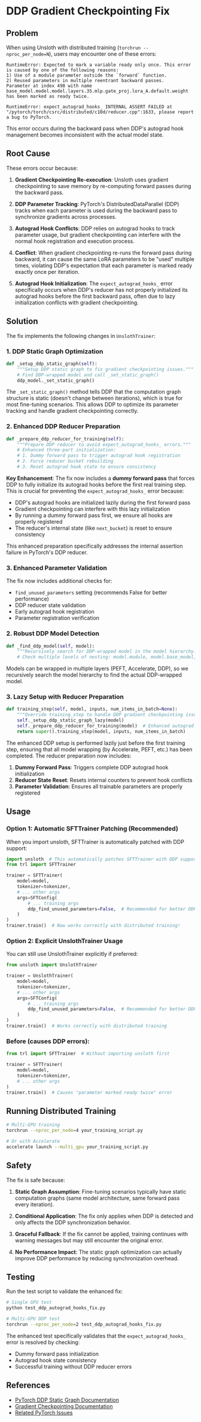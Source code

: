 # DDP Gradient Checkpointing Fix

## Problem

When using Unsloth with distributed training (`torchrun --nproc_per_node=N`), users may encounter one of these errors:

```
RuntimeError: Expected to mark a variable ready only once. This error is caused by one of the following reasons: 
1) Use of a module parameter outside the `forward` function. 
2) Reused parameters in multiple reentrant backward passes.
Parameter at index 498 with name base_model.model.model.layers.35.mlp.gate_proj.lora_A.default.weight has been marked as ready twice.
```

```
RuntimeError: expect_autograd_hooks_ INTERNAL ASSERT FAILED at "/pytorch/torch/csrc/distributed/c10d/reducer.cpp":1633, please report a bug to PyTorch.
```

This error occurs during the backward pass when DDP's autograd hook management becomes inconsistent with the actual model state.

## Root Cause

These errors occur because:

1. **Gradient Checkpointing Re-execution**: Unsloth uses gradient checkpointing to save memory by re-computing forward passes during the backward pass.

2. **DDP Parameter Tracking**: PyTorch's DistributedDataParallel (DDP) tracks when each parameter is used during the backward pass to synchronize gradients across processes.

3. **Autograd Hook Conflicts**: DDP relies on autograd hooks to track parameter usage, but gradient checkpointing can interfere with the normal hook registration and execution process.

4. **Conflict**: When gradient checkpointing re-runs the forward pass during backward, it can cause the same LoRA parameters to be "used" multiple times, violating DDP's expectation that each parameter is marked ready exactly once per iteration.

5. **Autograd Hook Initialization**: The `expect_autograd_hooks_` error specifically occurs when DDP's reducer has not properly initialized its autograd hooks before the first backward pass, often due to lazy initialization conflicts with gradient checkpointing.

## Solution

The fix implements the following changes in `UnslothTrainer`:

### 1. DDP Static Graph Optimization

```python
def _setup_ddp_static_graph(self):
    """Setup DDP static graph to fix gradient checkpointing issues."""
    # Find DDP-wrapped model and call _set_static_graph()
    ddp_model._set_static_graph()
```

The `_set_static_graph()` method tells DDP that the computation graph structure is static (doesn't change between iterations), which is true for most fine-tuning scenarios. This allows DDP to optimize its parameter tracking and handle gradient checkpointing correctly.

### 2. Enhanced DDP Reducer Preparation

```python
def _prepare_ddp_reducer_for_training(self):
    """Prepare DDP reducer to avoid expect_autograd_hooks_ errors."""
    # Enhanced three-part initialization:
    # 1. Dummy forward pass to trigger autograd hook registration
    # 2. Force reducer bucket rebuilding
    # 3. Reset autograd hook state to ensure consistency
```

**Key Enhancement**: The fix now includes a **dummy forward pass** that forces DDP to fully initialize its autograd hooks before the first real training step. This is crucial for preventing the `expect_autograd_hooks_` error because:

- DDP's autograd hooks are initialized lazily during the first forward pass
- Gradient checkpointing can interfere with this lazy initialization
- By running a dummy forward pass first, we ensure all hooks are properly registered
- The reducer's internal state (like `next_bucket`) is reset to ensure consistency

This enhanced preparation specifically addresses the internal assertion failure in PyTorch's DDP reducer.

### 3. Enhanced Parameter Validation

The fix now includes additional checks for:
- `find_unused_parameters` setting (recommends False for better performance)
- DDP reducer state validation
- Early autograd hook registration
- Parameter registration verification

### 2. Robust DDP Model Detection

```python
def _find_ddp_model(self, model):
    """Recursively search for DDP-wrapped model in the model hierarchy."""
    # Check multiple levels of nesting: model.module, model.base_model, etc.
```

Models can be wrapped in multiple layers (PEFT, Accelerate, DDP), so we recursively search the model hierarchy to find the actual DDP-wrapped model.

### 3. Lazy Setup with Reducer Preparation

```python
def training_step(self, model, inputs, num_items_in_batch=None):
    """Override training_step to handle DDP gradient checkpointing issues."""
    self._setup_ddp_static_graph_lazy(model)
    self._prepare_ddp_reducer_for_training(model)  # Enhanced autograd hooks preparation
    return super().training_step(model, inputs, num_items_in_batch)
```

The enhanced DDP setup is performed lazily just before the first training step, ensuring that all model wrapping (by Accelerate, PEFT, etc.) has been completed. The reducer preparation now includes:

1. **Dummy Forward Pass**: Triggers complete DDP autograd hook initialization
2. **Reducer State Reset**: Resets internal counters to prevent hook conflicts  
3. **Parameter Validation**: Ensures all trainable parameters are properly registered

## Usage

### Option 1: Automatic SFTTrainer Patching (Recommended)

When you import unsloth, SFTTrainer is automatically patched with DDP support:

```python
import unsloth  # This automatically patches SFTTrainer with DDP support
from trl import SFTTrainer

trainer = SFTTrainer(
    model=model,
    tokenizer=tokenizer,
    # ... other args
    args=SFTConfig(
        # ... training args
        ddp_find_unused_parameters=False,  # Recommended for better DDP performance
    )
)
trainer.train()  # Now works correctly with distributed training!
```

### Option 2: Explicit UnslothTrainer Usage

You can still use UnslothTrainer explicitly if preferred:

```python
from unsloth import UnslothTrainer

trainer = UnslothTrainer(
    model=model,
    tokenizer=tokenizer,
    # ... other args
    args=SFTConfig(
        # ... training args
        ddp_find_unused_parameters=False,  # Recommended for better DDP performance
    )
)
trainer.train()  # Works correctly with distributed training
```

### Before (causes DDP errors):

```python
from trl import SFTTrainer  # Without importing unsloth first

trainer = SFTTrainer(
    model=model,
    tokenizer=tokenizer,
    # ... other args
)
trainer.train()  # Causes "parameter marked ready twice" error
```

## Running Distributed Training

```bash
# Multi-GPU training
torchrun --nproc_per_node=4 your_training_script.py

# Or with Accelerate
accelerate launch --multi_gpu your_training_script.py
```

## Safety

The fix is safe because:

1. **Static Graph Assumption**: Fine-tuning scenarios typically have static computation graphs (same model architecture, same forward pass every iteration).

2. **Conditional Application**: The fix only applies when DDP is detected and only affects the DDP synchronization behavior.

3. **Graceful Fallback**: If the fix cannot be applied, training continues with warning messages but may still encounter the original error.

4. **No Performance Impact**: The static graph optimization can actually improve DDP performance by reducing synchronization overhead.

## Testing

Run the test script to validate the enhanced fix:

```bash
# Single GPU test
python test_ddp_autograd_hooks_fix.py

# Multi-GPU DDP test  
torchrun --nproc_per_node=2 test_ddp_autograd_hooks_fix.py
```

The enhanced test specifically validates that the `expect_autograd_hooks_` error is resolved by checking:
- Dummy forward pass initialization
- Autograd hook state consistency
- Successful training without DDP reducer errors

## References

- [PyTorch DDP Static Graph Documentation](https://pytorch.org/docs/stable/generated/torch.nn.parallel.DistributedDataParallel.html#torch.nn.parallel.DistributedDataParallel._set_static_graph)
- [Gradient Checkpointing Documentation](https://pytorch.org/docs/stable/checkpoint.html)
- [Related PyTorch Issues](https://github.com/pytorch/pytorch/issues/62719)